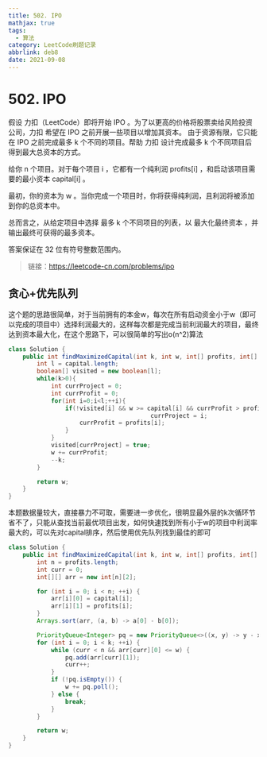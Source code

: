 ```yaml
---
title: 502. IPO
mathjax: true
tags:
  - 算法
category: LeetCode刷题记录
abbrlink: deb8
date: 2021-09-08
---
```

# 502. IPO

假设 力扣（LeetCode）即将开始 IPO 。为了以更高的价格将股票卖给风险投资公司，力扣 希望在 IPO 之前开展一些项目以增加其资本。 由于资源有限，它只能在 IPO 之前完成最多 k 个不同的项目。帮助 力扣 设计完成最多 k 个不同项目后得到最大总资本的方式。

给你 n 个项目。对于每个项目 i ，它都有一个纯利润 profits[i] ，和启动该项目需要的最小资本 capital[i] 。

最初，你的资本为 w 。当你完成一个项目时，你将获得纯利润，且利润将被添加到你的总资本中。

总而言之，从给定项目中选择 最多 k 个不同项目的列表，以 最大化最终资本 ，并输出最终可获得的最多资本。

答案保证在 32 位有符号整数范围内。

> 链接：https://leetcode-cn.com/problems/ipo

<!-- more -->

## 贪心+优先队列

这个题的思路很简单，对于当前拥有的本金w，每次在所有启动资金小于w（即可以完成的项目中）选择利润最大的，这样每次都是完成当前利润最大的项目，最终达到资本最大化，在这个思路下，可以很简单的写出o(n^2)算法

```java
class Solution {
    public int findMaximizedCapital(int k, int w, int[] profits, int[] capital) {
        int l = capital.length;
      	boolean[] visited = new boolean[l];
      	while(k>0){
          	int currProject = 0;
          	int currProfit = 0;
          	for(int i=0;i<l;++i){
                if(!visited[i] && w >= capital[i] && currProfit > profits[i]){
										currProject = i;
                  	currProfit = profits[i];
                }
            }
          	visited[currProject] = true;
          	w += currProfit;
          	--k;
        }

        return w;
    }
}
```

本题数据量较大，直接暴力不可取，需要进一步优化，很明显最外层的k次循环节省不了，只能从查找当前最优项目出发，如何快速找到所有小于w的项目中利润率最大的，可以先对capital排序，然后使用优先队列找到最佳的即可

```java
class Solution {
    public int findMaximizedCapital(int k, int w, int[] profits, int[] capital) {
        int n = profits.length;
        int curr = 0;
        int[][] arr = new int[n][2];

        for (int i = 0; i < n; ++i) {
            arr[i][0] = capital[i];
            arr[i][1] = profits[i];
        }
        Arrays.sort(arr, (a, b) -> a[0] - b[0]);

        PriorityQueue<Integer> pq = new PriorityQueue<>((x, y) -> y - x);
        for (int i = 0; i < k; ++i) {
            while (curr < n && arr[curr][0] <= w) {
                pq.add(arr[curr][1]);
                curr++;
            }
            if (!pq.isEmpty()) {
                w += pq.poll();
            } else {
                break;
            }
        }

        return w;
    }
}
```

